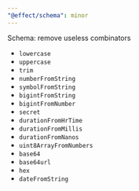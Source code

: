```yaml
---
"@effect/schema": minor
---
```


Schema: remove useless combinators

- `lowercase`
- `uppercase`
- `trim`
- `numberFromString`
- `symbolFromString`
- `bigintFromString`
- `bigintFromNumber`
- `secret`
- `durationFromHrTime`
- `durationFromMillis`
- `durationFromNanos`
- `uint8ArrayFromNumbers`
- `base64`
- `base64url`
- `hex`
- `dateFromString`
